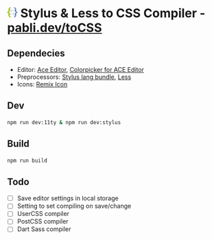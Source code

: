 # <img src="src/img/logo.svg"  width="24" height="24"> Stylus & Less to CSS  Compiler - [pabli.dev/toCSS](https://pabli.dev/toCSS)

Dependecies
---
- Editor: [Ace Editor](https://github.com/ajaxorg/ace), [Colorpicker for ACE Editor](https://github.com/easylogic/ace-colorpicker)
- Preprocessors: [Stylus lang bundle](https://github.com/openstyles/stylus-lang-bundle), [Less](https://github.com/less/less.js)
- Icons: [Remix Icon](https://remixicon.com/)

Dev
---
```bash
npm run dev:11ty & npm run dev:stylus
```
Build
---
```bash
npm run build
```

Todo
---
- [ ] Save editor settings in local storage
- [ ] Setting to set compiling on save/change
- [ ] UserCSS compiler
- [ ] PostCSS compiler
- [ ] Dart Sass compiler